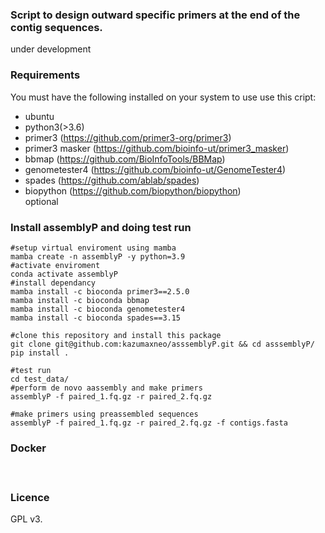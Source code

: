     
### Script to design outward specific primers at the end of the contig sequences.
under development


  
### Requirements

You must have the following installed on your system to use use this cript:  
* ubuntu  
* python3(>3.6)  
* primer3 (<https://github.com/primer3-org/primer3>)  
* primer3 masker (<https://github.com/bioinfo-ut/primer3_masker>)  
* bbmap (<https://github.com/BioInfoTools/BBMap>)  
* genometester4 (<https://github.com/bioinfo-ut/GenomeTester4>)  
* spades (<https://github.com/ablab/spades>)  
* biopython (<https://github.com/biopython/biopython>)  
optional  



### Install assemblyP and doing test run
    #setup virtual enviroment using mamba
    mamba create -n assemblyP -y python=3.9
    #activate enviroment
    conda activate assemblyP
    #install dependancy
    mamba install -c bioconda primer3==2.5.0
    mamba install -c bioconda bbmap
    mamba install -c bioconda genometester4
    mamba install -c bioconda spades==3.15
        
    #clone this repository and install this package
    git clone git@github.com:kazumaxneo/asssemblyP.git && cd asssemblyP/
    pip install .
    
    #test run
    cd test_data/
    #perform de novo aassembly and make primers
    assemblyP -f paired_1.fq.gz -r paired_2.fq.gz
    
    #make primers using preassembled sequences
    assemblyP -f paired_1.fq.gz -r paired_2.fq.gz -f contigs.fasta


### Docker
    

　
　
### Licence
GPL v3.



    
        


